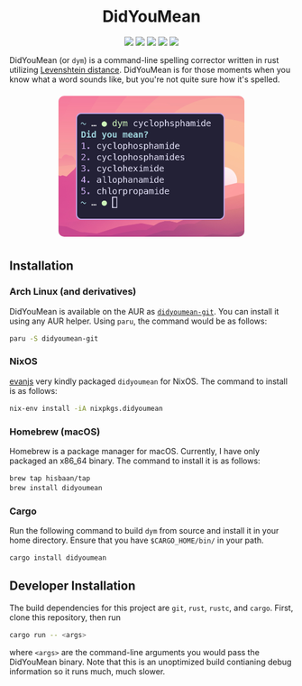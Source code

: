<h1 align="center">DidYouMean</h1>

<p align="center">
    <a href="LICENSE"><img src="https://img.shields.io/badge/license-GPL3-13233a?style=for-the-badge" /></a>
    <a href="https://aur.archlinux.org/packages/didyoumean-git/"> <img src="https://img.shields.io/aur/version/didyoumean-git?color=1793d1&label=didyoumean-git&logo=arch-linux&style=for-the-badge" /></a>
    <a href="https://github.com/NixOS/nixpkgs/tree/master/pkgs/tools/misc/didyoumean"><img src="https://img.shields.io/badge/dynamic/json?color=5277c3&label=NixOS&query=%24.name&url=https%3A%2F%2Fapi.github.com%2Frepos%2Fhisbaan%2Fdidyoumean%2Freleases%2Flatest&style=for-the-badge&logo=NixOS"/></a>
    <a href="https://github.com/hisbaan/homebrew-tap"><img src="https://img.shields.io/badge/dynamic/json?color=fbb040&label=Homebrew&query=%24.name&url=https%3A%2F%2Fapi.github.com%2Frepos%2Fhisbaan%2Fdidyoumean%2Freleases%2Flatest&style=for-the-badge&logo=Homebrew" /></a>
    <a href="https://lib.rs/crates/didyoumean"> <img src="https://img.shields.io/crates/v/didyoumean?color=red&label=crates.io/lib.rs&logo=Rust&style=for-the-badge&logoColor=red" /></a>
</p>

DidYouMean (or `dym`) is a command-line spelling corrector written in rust utilizing [Levenshtein distance](https://en.wikipedia.org/wiki/Levenshtein_distance). DidYouMean is for those moments when you know what a word sounds like, but you're not quite sure how it's spelled.

<p align="center">
    <!-- <img src="img/meningitis.png" height="250" style="border-radius: 10px; margin: 0.5em;"/> -->
    <img src="img/cyclophosphamide.png" height="250" style="border-radius: 10px; margin: 0.5em;"/>
</p>

## Installation

### Arch Linux (and derivatives)

DidYouMean is available on the AUR as [`didyoumean-git`](https://aur.archlinux.org/packages/didyoumean-git). You can install it using any AUR helper. Using `paru`, the command would be as follows:

```sh
paru -S didyoumean-git
```

### NixOS

[evanjs](https://github.com/evanjs) very kindly packaged `didyoumean` for NixOS. The command to install is as follows:

```sh
nix-env install -iA nixpkgs.didyoumean
```

### Homebrew (macOS)

Homebrew is a package manager for macOS. Currently, I have only packaged an x86\_64 binary. The command to install it is as follows:

```sh
brew tap hisbaan/tap
brew install didyoumean
```

### Cargo

Run the following command to build `dym` from source and install it in your home directory. Ensure that you have `$CARGO_HOME/bin/` in your path.

```sh
cargo install didyoumean
```

## Developer Installation

The build dependencies for this project are `git`, `rust`, `rustc`, and `cargo`. First, clone this repository, then run

```sh
cargo run -- <args>
```

where `<args>` are the command-line arguments you would pass the DidYouMean binary. Note that this is an unoptimized build contianing debug information so it runs much, much slower.
